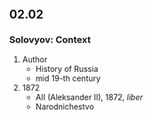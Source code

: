 ## 02.02 
### Solovyov: Context
1)  Author
	- History of Russia
	- mid 19-th century
2) 1872
	- AII (Aleksander II), 1872, *liber*
	- Narodnichestvo
